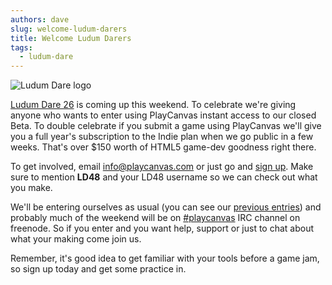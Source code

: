 ```yaml
---
authors: dave
slug: welcome-ludum-darers
title: Welcome Ludum Darers
tags:
  - ludum-dare
---
```


![Ludum Dare logo](/img/ludum-dare-logo.svg)

[Ludum Dare 26](https://ludumdare.com/) is coming up this weekend. To celebrate we're giving anyone who wants to enter using PlayCanvas instant access to our closed Beta. To double celebrate if you submit a game using PlayCanvas we'll give you a full year's subscription to the Indie plan when we go public in a few weeks. That's over $150 worth of HTML5 game-dev goodness right there.

<!-- truncate -->

To get involved, email [info@playcanvas.com](mailto:info@playcanvas.com) or just go and [sign up](https://playcanvas.com/). Make sure to mention **LD48** and your LD48 username so we can check out what you make.

We'll be entering ourselves as usual (you can see our [previous entries](http://www.ludumdare.com/compo/author/daredevildave/)) and probably much of the weekend will be on [#playcanvas](http://webchat.freenode.net/?channels=playcanvas&uio=d4) IRC channel on freenode. So if you enter and you want help, support or just to chat about what your making come join us.

Remember, it's good idea to get familiar with your tools before a game jam, so sign up today and get some practice in.
